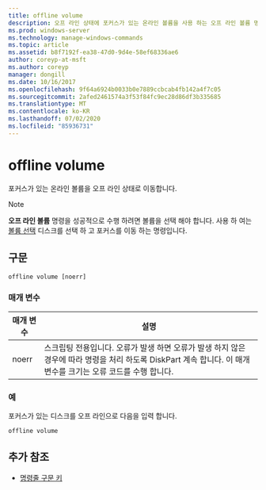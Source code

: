 ```yaml
---
title: offline volume
description: 오프 라인 상태에 포커스가 있는 온라인 볼륨을 사용 하는 오프 라인 볼륨 명령에 대 한 참조 문서입니다.
ms.prod: windows-server
ms.technology: manage-windows-commands
ms.topic: article
ms.assetid: b8f7192f-ea38-47d0-9d4e-58ef68336ae6
author: coreyp-at-msft
ms.author: coreyp
manager: dongill
ms.date: 10/16/2017
ms.openlocfilehash: 9f64a6924b0033b0e7889ccbcab4fb142a4f7c05
ms.sourcegitcommit: 2afed2461574a3f53f84fc9ec28d86df3b335685
ms.translationtype: MT
ms.contentlocale: ko-KR
ms.lasthandoff: 07/02/2020
ms.locfileid: "85936731"
---
```

# <a name="offline-volume"></a>offline volume

포커스가 있는 온라인 볼륨을 오프 라인 상태로 이동합니다.

> [!NOTE]
> **오프 라인 볼륨** 명령을 성공적으로 수행 하려면 볼륨을 선택 해야 합니다. 사용 하 여는 [볼륨 선택](select-volume.md) 디스크를 선택 하 고 포커스를 이동 하는 명령입니다.

## <a name="syntax"></a>구문

```
offline volume [noerr]
```

### <a name="parameters"></a>매개 변수

| 매개 변수 | 설명 |
| --------- | ----------- |
| noerr | 스크립팅 전용입니다. 오류가 발생 하면 오류가 발생 하지 않은 경우에 따라 명령을 처리 하도록 DiskPart 계속 합니다. 이 매개 변수를 크기는 오류 코드를 수행 합니다. |

### <a name="examples"></a>예

포커스가 있는 디스크를 오프 라인으로 다음을 입력 합니다.

```
offline volume
```

## <a name="additional-references"></a>추가 참조

- [명령줄 구문 키](command-line-syntax-key.md)
